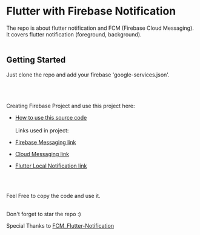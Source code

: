 # Flutter with Firebase Notification

The repo is about flutter notification and FCM (Firebase Cloud Messaging).<br>
It covers flutter notification (foreground, background).
<br><br>

## Getting Started

Just clone the repo and add your firebase 'google-services.json'.<br><br>

<br><br>
Creating Firebase Project and use this project here:
- [How to use this source code](https://youtu.be/zg_WxgXWiZs)
<br><br>
Links used in project:

- [Firebase Messaging link](https://pub.dev/packages/firebase_messaging#-installing-tab-)
- [Cloud Messaging link](https://firebase.google.com/docs/cloud-messaging/android/client)
- [Flutter Local Notification link](https://pub.dev/packages/flutter_local_notifications#-installing-tab-)

<br><br>

Feel Free to copy the code and use it.<br><br>

Don't forget to star the repo :)

Special Thanks to [FCM_Flutter-Notification](https://github.com/Amanullahgit/FCM_Flutter-Notification)

